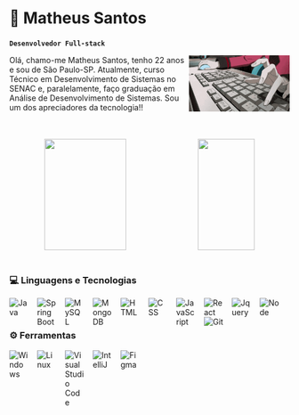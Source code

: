 # 🧠 Matheus Santos

**`Desenvolvedor Full-stack`**
<div align="center">
  <img
    align="right"
    src="anime-computer.gif"
    width="36%"
  />
  <p align=left>
    Olá, chamo-me Matheus Santos, tenho 22 anos e sou de São Paulo-SP. Atualmente, curso Técnico em Desenvolvimento de Sistemas no SENAC e, paralelamente, faço graduação em Análise de Desenvolvimento de Sistemas. Sou um dos apreciadores da tecnologia!!
  </p>
</div>

<br>
<br>

<div align="center">  
  <img
  width="54%" 
  height="200px" 
  src="https://github-readme-stats.vercel.app/api?username=Matheus-sxntos&show_icons=true&count_private=true&hide_border=true&title_color=ff8903&icon_color=ffd000&text_color=c9d1d9&bg_color=0d1117&locale=pt-br"
  /> 
  <img
  width="45%" 
  height="200px" 
  src="https://github-readme-stats.vercel.app/api/top-langs/?username=Matheus-sxntos&layout=compact&hide_border=true&title_color=ff8903&text_color=c9d1d9&bg_color=0d1117&custom_title=Tecnologias"
  />
</div>

<br>

### 💻 Linguagens e Tecnologias

<img 
    align="left"
    alt="Java"
    title="Java"
    width="35px"
    style="padding-right: 15px"
    src="https://cdn.jsdelivr.net/gh/devicons/devicon@latest/icons/java/java-original.svg" 
/>

<img 
    align="left"
    alt="Spring Boot"
    title="Spring Boot"
    width="35px"
    style="padding-right: 15px"
    src="https://cdn.jsdelivr.net/gh/devicons/devicon@latest/icons/spring/spring-original.svg"
/> 

<img 
    align="left"
    alt="MySQL"
    title="MySQL"
    width="35px"
    style="padding-right: 15px"
    src="https://cdn.jsdelivr.net/gh/devicons/devicon@latest/icons/mysql/mysql-original.svg"
/>

<img 
    align="left"
    alt="MongoDB"
    title="MongoDB"
    width="35px"
    style="padding-right: 15px"
    src="https://cdn.jsdelivr.net/gh/devicons/devicon@latest/icons/mongodb/mongodb-original.svg" 
/>

<img 
    align="left"
    alt="HTML"
    title="HTML"
    width="35px"
    style="padding-right: 15px"
    src="https://cdn.jsdelivr.net/gh/devicons/devicon@latest/icons/html5/html5-original.svg" 
/>

<img 
    align="left"
    alt="CSS"
    title="CSS"
    width="35px"
    style="padding-right: 15px"
    src="https://cdn.jsdelivr.net/gh/devicons/devicon@latest/icons/css3/css3-original.svg" 
/> 

<img 
    align="left"
    alt="JavaScript"
    title="JavaScript"
    width="35px"
    style="padding-right: 15px"
    src="https://cdn.jsdelivr.net/gh/devicons/devicon@latest/icons/javascript/javascript-original.svg" 
/>

<img 
    align="left"
    alt="React"
    title="React"
    width="35px"
    style="padding-right: 15px"
    src="https://cdn.jsdelivr.net/gh/devicons/devicon@latest/icons/react/react-original.svg" 
/>

<img
    align="left"
    alt="Jquery"
    title="Jquery"
    width="35px"
    style="padding-right: 15px"
    src="https://cdn.jsdelivr.net/gh/devicons/devicon@latest/icons/jquery/jquery-original.svg" 
/>

<img
    align="left"
    alt="Node"
    title="Node"
    width="35px"
    style="padding-right: 15px"
    src="https://cdn.jsdelivr.net/gh/devicons/devicon@latest/icons/nodejs/nodejs-original.svg" 
/> 

<img 
    align="left"
    alt="Git"
    title="Git"
    width="35px"
    style="padding-right: 15px"
    src="https://cdn.jsdelivr.net/gh/devicons/devicon@latest/icons/git/git-original.svg" 
/>

<br>
<br>

### ⚙ Ferramentas

<img
    align="left"
    alt="Windows"
    title="Windows"
    width="35px"
    style="padding-right: 15px"
    src="https://cdn.jsdelivr.net/gh/devicons/devicon@latest/icons/windows8/windows8-original.svg" 
/>

<img
    align="left"
    alt="Linux"
    title="Linux"
    width="35px"
    style="padding-right: 15px"
    src="https://cdn.jsdelivr.net/gh/devicons/devicon@latest/icons/linux/linux-original.svg" 
/>

<img
    align="left"
    alt="Visual Studio Code"
    title="Visual Studio Code"
    width="35px"
    style="padding-right: 15px"
    src="https://cdn.jsdelivr.net/gh/devicons/devicon@latest/icons/vscode/vscode-original.svg" 
/>

<img
    align="left"
    alt="IntelliJ"
    title="IntelliJ"
    width="35px"
    style="padding-right: 15px"
    src="https://cdn.jsdelivr.net/gh/devicons/devicon@latest/icons/intellij/intellij-original.svg"
/>

<img 
    align="left"
    alt="Figma"
    title="Figma"
    width="35px"
    style="padding-right: 15px"
    src="https://cdn.jsdelivr.net/gh/devicons/devicon@latest/icons/figma/figma-original.svg" 
/>

<br>
<br>
<br>
